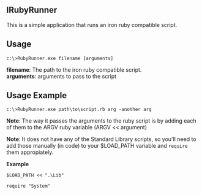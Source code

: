IRubyRunner
----------
This is a simple application that runs an iron ruby compatible script.

Usage
-----
`c:\>RubyRunner.exe filename [arguments]`

**filename**: The path to the iron ruby compatible script.  
**arguments**: arguments to pass to the script

Usage Example
-------------
`c:\>RubyRunner.exe path\to\script.rb arg -another arg`

**Note**: The way it passes the arguments to the ruby script is by adding each of them to the ARGV ruby variable (ARGV << argument)

**Note**: It does not have any of the Standard Library scripts, so you'll need to add those manually (in code) to your $LOAD_PATH variable and `require` them appropiately.

**Example**

````
$LOAD_PATH << ".\Lib"

require "System"
````